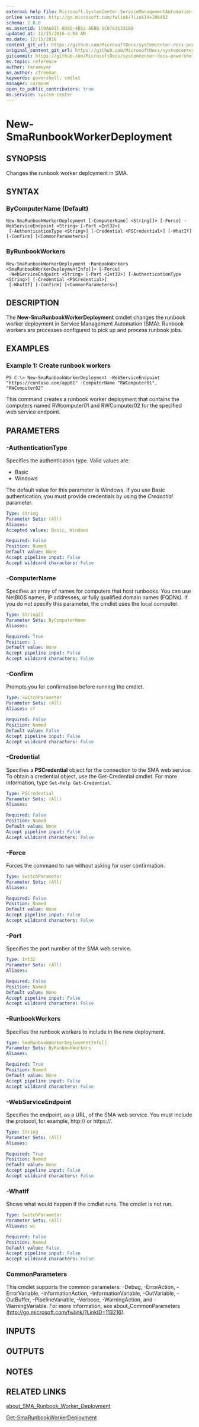 ```yaml
---
external help file: Microsoft.SystemCenter.ServiceManagementAutomation.dll-Help.xml
online version: http://go.microsoft.com/fwlink/?LinkId=306462
schema: 2.0.0
ms.assetid: 1C0AA81C-0D8D-4B52-AEBB-1C07631331B0
updated_at: 12/15/2016 4:04 AM
ms.date: 12/15/2016
content_git_url: https://github.com/MicrosoftDocs/systemcenter-docs-powershell/blob/master/systemcenter-cmdlets/SystemCenter2016/ServiceManagementAutomation/vlatest/New-SmaRunbookWorkerDeployment.md
original_content_git_url: https://github.com/MicrosoftDocs/systemcenter-docs-powershell/blob/master/systemcenter-cmdlets/SystemCenter2016/ServiceManagementAutomation/vlatest/New-SmaRunbookWorkerDeployment.md
gitcommit: https://github.com/MicrosoftDocs/systemcenter-docs-powershell/blob/7df4508c7b907a214e6a8eca76037b06065ef078/systemcenter-cmdlets/SystemCenter2016/ServiceManagementAutomation/vlatest/New-SmaRunbookWorkerDeployment.md
ms.topic: reference
author: tarameyer
ms.author: cfreeman
keywords: powershell, cmdlet
manager: carmonm
open_to_public_contributors: true
ms.service: system-center
---
```


# New-SmaRunbookWorkerDeployment

## SYNOPSIS
Changes the runbook worker deployment in SMA.

## SYNTAX

### ByComputerName (Default)
```
New-SmaRunbookWorkerDeployment [-ComputerName] <String[]> [-Force] -WebServiceEndpoint <String> [-Port <Int32>]
 [-AuthenticationType <String>] [-Credential <PSCredential>] [-WhatIf] [-Confirm] [<CommonParameters>]
```

### ByRunbookWorkers
```
New-SmaRunbookWorkerDeployment -RunbookWorkers <SmaRunbookWorkerDeploymentInfo[]> [-Force]
 -WebServiceEndpoint <String> [-Port <Int32>] [-AuthenticationType <String>] [-Credential <PSCredential>]
 [-WhatIf] [-Confirm] [<CommonParameters>]
```

## DESCRIPTION
The **New-SmaRunbookWorkerDeployment** cmdlet changes the runbook worker deployment in Service Management Automation (SMA).
Runbook workers are processes configured to pick up and process runbook jobs.

## EXAMPLES

### Example 1: Create runbook workers
```
PS C:\> New-SmaRunbookWorkerDeployment -WebServiceEndpoint "https://contoso.com/app01" -ComputerName "RWComputer01", "RWComputer02"
```

This command creates a runbook worker deployment that contains the computers named RWcomputer01 and RWComputer02 for the specified web service endpoint.

## PARAMETERS

### -AuthenticationType
Specifies the authentication type.
Valid values are: 

- Basic
- Windows

The default value for this parameter is Windows.
If you use Basic authentication, you must provide credentials by using the *Credential* parameter.

```yaml
Type: String
Parameter Sets: (All)
Aliases: 
Accepted values: Basic, Windows

Required: False
Position: Named
Default value: None
Accept pipeline input: False
Accept wildcard characters: False
```

### -ComputerName
Specifies an array of names for computers that host runbooks.
You can use NetBIOS names, IP addresses, or fully qualified domain names (FQDNs).
If you do not specify this parameter, the cmdlet uses the local computer.

```yaml
Type: String[]
Parameter Sets: ByComputerName
Aliases: 

Required: True
Position: 1
Default value: None
Accept pipeline input: False
Accept wildcard characters: False
```

### -Confirm
Prompts you for confirmation before running the cmdlet.

```yaml
Type: SwitchParameter
Parameter Sets: (All)
Aliases: cf

Required: False
Position: Named
Default value: False
Accept pipeline input: False
Accept wildcard characters: False
```

### -Credential
Specifies a **PSCredential** object for the connection to the SMA web service.
To obtain a credential object, use the Get-Credential cmdlet.
For more information, type `Get-Help Get-Credential`.

```yaml
Type: PSCredential
Parameter Sets: (All)
Aliases: 

Required: False
Position: Named
Default value: None
Accept pipeline input: False
Accept wildcard characters: False
```

### -Force
Forces the command to run without asking for user confirmation.

```yaml
Type: SwitchParameter
Parameter Sets: (All)
Aliases: 

Required: False
Position: Named
Default value: None
Accept pipeline input: False
Accept wildcard characters: False
```

### -Port
Specifies the port number of the SMA web service.

```yaml
Type: Int32
Parameter Sets: (All)
Aliases: 

Required: False
Position: Named
Default value: None
Accept pipeline input: False
Accept wildcard characters: False
```

### -RunbookWorkers
Specifies the runbook workers to include in the new deployment.

```yaml
Type: SmaRunbookWorkerDeploymentInfo[]
Parameter Sets: ByRunbookWorkers
Aliases: 

Required: True
Position: Named
Default value: None
Accept pipeline input: False
Accept wildcard characters: False
```

### -WebServiceEndpoint
Specifies the endpoint, as a URL, of the SMA web service.
You must include the protocol, for example, http:// or https://.

```yaml
Type: String
Parameter Sets: (All)
Aliases: 

Required: True
Position: Named
Default value: None
Accept pipeline input: False
Accept wildcard characters: False
```

### -WhatIf
Shows what would happen if the cmdlet runs.
The cmdlet is not run.

```yaml
Type: SwitchParameter
Parameter Sets: (All)
Aliases: wi

Required: False
Position: Named
Default value: False
Accept pipeline input: False
Accept wildcard characters: False
```

### CommonParameters
This cmdlet supports the common parameters: -Debug, -ErrorAction, -ErrorVariable, -InformationAction, -InformationVariable, -OutVariable, -OutBuffer, -PipelineVariable, -Verbose, -WarningAction, and -WarningVariable. For more information, see about_CommonParameters (http://go.microsoft.com/fwlink/?LinkID=113216).

## INPUTS

## OUTPUTS

## NOTES

## RELATED LINKS

[about_SMA_Runbook_Worker_Deployment](http://go.microsoft.com/fwlink/?LinkId=301478)

[Get-SmaRunbookWorkerDeployment](xref:SystemCenter2016/ServiceManagementAutomation/vlatest/Get-SmaRunbookWorkerDeployment.md)

